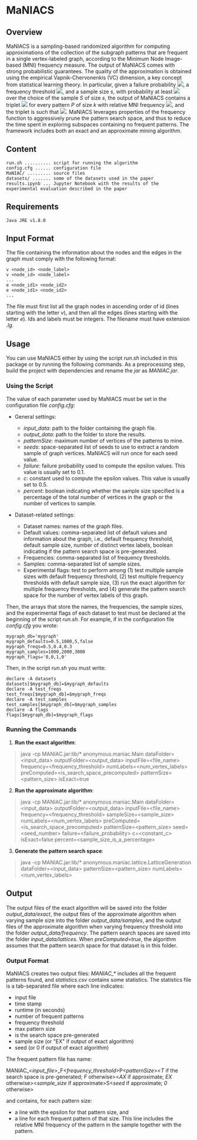 # MaNIACS

## Overview
MaNIACS is a sampling-based randomized algorithm for computing approximations of the collection of the subgraph patterns that are frequent in a single vertex-labeled graph, according to the Minimum Node Image-based (MNI) frequency measure. 
The output of MaNIACS comes with strong probabilistic guarantees. The quality of the approximation is obtained using the empirical Vapnik-Chervonenkis (VC) dimension, a key concept from statistical learning theory.
In particular, given a failure probability <a href="https://www.codecogs.com/eqnedit.php?latex=\dpi{150}&space;\delta" target="_blank"><img src="https://latex.codecogs.com/svg.latex?\dpi{150}&space;\delta"/></a>, a frequency threshold <a href="https://www.codecogs.com/eqnedit.php?latex=\dpi{150}&space;&space;\tau" target="_blank"><img src="https://latex.codecogs.com/svg.latex?\dpi{150}&space;&space;\tau"/></a>, and a sample size *s*, with probability at least <a href="https://www.codecogs.com/eqnedit.php?latex=\dpi{150}&space;(1&space;-&space;\delta)" target="_blank"><img src="https://latex.codecogs.com/svg.latex?\dpi{150}&space;(1&space;-&space;\delta)"/></a> over the choice of the sample *S* of size *s*, the output of MaNIACS contains a triplet <a href="https://www.codecogs.com/eqnedit.php?latex=\dpi{150}&space;(P,&space;\tilde{f}(P),&space;\epsilon_k)" target="_blank"><img src="https://latex.codecogs.com/svg.latex?\dpi{150}&space;(P,&space;\tilde{f}(P),&space;\epsilon_k)"/></a> for every pattern *P* of size *k* with relative MNI frequency <a href="https://www.codecogs.com/eqnedit.php?latex=\dpi{150}&space;f(P)&space;\geq&space;\tau" target="_blank"><img src="https://latex.codecogs.com/svg.latex?\dpi{150}&space;f(P)&space;\geq&space;\tau"/></a>, and the triplet is such that <a href="https://www.codecogs.com/eqnedit.php?latex=\dpi{150}&space;\small|\tilde{f}(P)&space;-&space;f(P)|&space;\leq&space;\epsilon_k" target="_blank"><img src="https://latex.codecogs.com/svg.latex?\dpi{150}&space;|\tilde{f}(P)&space;-&space;f(P)|&space;\leq&space;\epsilon_k"/></a>.
MaNIACS leverages properties of the frequency function to aggressively prune the pattern search space, and thus to reduce the time spent in exploring subspaces containing no frequent patterns. 
The framework includes both an exact and an approximate mining algorithm.

## Content
    run.sh .......... script for running the algorithm
    config.cfg ...... configuration file
    MaNIAC/ ......... source files
    datasets/ ....... some of the datasets used in the paper
    results.ipynb ... Jupyter Notebook with the results of the experimental evaluation described in the paper 

## Requirements
    Java JRE v1.8.0

## Input Format
The file containing the information about the nodes and the edges in the graph must comply with the following format:

	v <node_id> <node_label>
	v <node_id> <node_label>
	...
	e <node_id1> <node_id2>
	e <node_id1> <node_id2>
	...

The file must first list all the graph nodes in ascending order of id (lines starting with the letter *v*), and then all the edges (lines starting with the letter *e*).  Ids and labels must be integers.
The filename must have extension *.lg*.

## Usage
You can use MaNIACS either by using the script *run.sh* included in this package or by running the following commands.
As a preprocessing step, build the project with dependencies and rename the *jar* as *MANIAC.jar*. 

### Using the Script
The value of each parameter used by MaNIACS must be set in the configuration file *config.cfg*:
* General settings:
    * *input_data*: path to the folder containing the graph file.
    * *output_data*: path to the folder to store the results.
    * *patternSize*: maximum number of vertices of the patterns to mine. 
    * *seeds*: space-separated list of seeds to use to extract a random sample of graph vertices. MaNIACS will run once for each seed value.
    * *failure*: failure probability used to compute the epsilon values. This value is usually set to 0.1.
    * *c*: constant used to compute the epsilon values. This value is usually set to 0.5.
    * *percent*: boolean indicating whether the sample size specified is a percentage of the total number of vertices in the graph or the number of vertices to sample.

* Dataset-related settings:
    * Dataset names: names of the graph files.
    * Default values: comma-separated list of default values and information about the graph, i.e., default frequency threshold, default sample size, number of distinct vertex labels, boolean indicating if the pattern search space is pre-generated. 
    * Frequencies: comma-separated list of frequency thresholds.
    * Samples: comma-separated list of sample sizes.
    * Experimental flags: test to perform among (1) test multiple sample sizes with default frequency threshold, (2) test multiple frequency thresholds with default sample size, (3) run the exact algorithm for multiple frequency thresholds, and (4) generate the pattern search space for the number of vertex labels of this graph.

Then, the arrays that store the names, the frequencies, the sample sizes, and the experimental flags of each dataset to test must be declared at the beginning of the script *run.sh*. For example, if in the configuration file *config.cfg* you wrote:

    mygraph_db='mygraph'
    mygraph_defaults=0.5,1000,5,false
    mygraph_freqs=0.5,0.4,0.3
    mygraph_samples=1000,2000,3000
    mygraph_flags='0,0,1,0'
    
Then, in the script *run.sh* you must write:

    declare -A datasets
    datasets[$mygraph_db]=$mygraph_defaults
    declare -A test_freqs
    test_freqs[$mygraph_db]=$mygraph_freqs
    declare -A test_samples
    test_samples[$mygraph_db]=$mygraph_samples
    declare -A flags
    flags[$mygraph_db]=$mygraph_flags

### Running the Commands

1. **Run the exact algorithm**:
    
>    java -cp MANIAC.jar:lib/* anonymous.maniac.Main dataFolder=<input_data> outputFolder=<output_data> inputFile=<file_name> frequency=<frequency_threshold> numLabels=<num_vertex_labels> preComputed=<is_search_space_precomputed> patternSize=<pattern_size> isExact=true

2. **Run the approximate algorithm**:

>    java -cp MANIAC.jar:lib/* anonymous.maniac.Main dataFolder=<input_data> outputFolder=<output_data> inputFile=<file_name> frequency=<frequency_threshold> sampleSize=<sample_size> numLabels=<num_vertex_labels> preComputed=<is_search_space_precomputed> patternSize=<pattern_size> seed=<seed_number> failure=<failure_probability> c=<constant_c> isExact=false percent=<sample_size_is_a_percentage> 

3. **Generate the pattern search space**:
 
> java -cp MANIAC.jar:lib/* anonymous.maniac.lattice.LatticeGeneration dataFolder=<input_data> patternSize=<pattern_size> numLabels=<num_vertex_labels> 

## Output
The output files of the exact algorithm will be saved into the folder *output_data/exact*, the output files of the approximate algorithm when varying sample size into the folder *output_data/samples*, and the output files of the approximate algorithm when varying frequency threshold into the folder *output_data/frequency*.
The pattern search spaces are saved into the folder *input_data/lattices*. When *preComputed=true*, the algorithm assumes that the pattern search space for that dataset is in this folder.

### Output Format
MaNIACS creates two output files: *MANIAC_\** includes all the frequent patterns found, and *statistics.csv* contains some statistics.
The statistics file is a tab-separated file where each line indicates:

- input file
- time stamp
- runtime (in seconds)
- number of frequent patterns
- frequency threshold
- max pattern size
- is the search space pre-generated
- sample size (or "EX" if output of exact algorithm)
- seed (or 0 if output of exact algorithm)

The frequent pattern file has name:

MANIAC_<*input_file*>_F<*frequency_threshold*>P<*patternSize*><*T* if the search space is pre-generated; *F* otherwise><*AX* if approximate; *EX* otherwise><*sample_size* if approximate>S<*seed* if approximate; *0* otherwise>

and contains, for each pattern size:
- a line with the epsilon for that pattern size, and
- a line for each frequent pattern of that size. This line includes the relative MNI frequency of the pattern in the sample together with the pattern.
